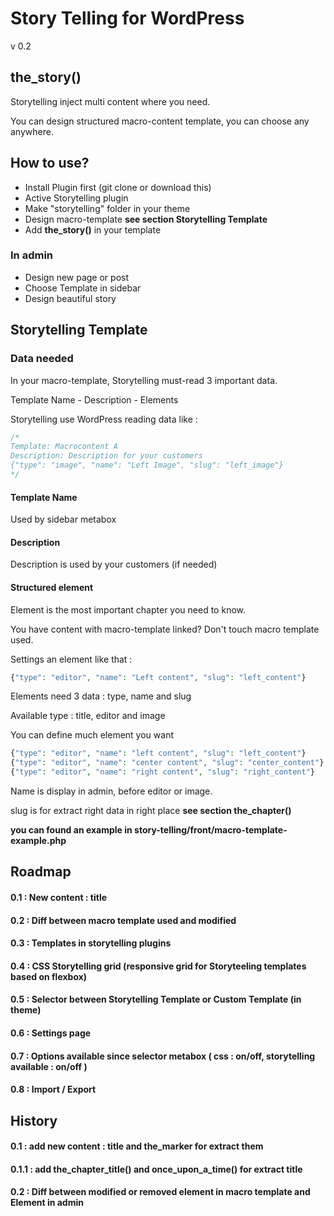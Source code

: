 Story Telling for WordPress
==========
v 0.2

## the_story()
Storytelling inject multi content where you need.

You can design structured macro-content template, you can choose any anywhere.

## How to use?
- Install Plugin first (git clone or download this)
- Active Storytelling plugin
- Make "storytelling" folder in your theme
- Design macro-template **see section Storytelling Template**
- Add **the_story()** in your template

### In admin
- Design new page or post
- Choose Template in sidebar
- Design beautiful story

## Storytelling Template

### Data needed

In your macro-template, Storytelling must-read 3 important data.

Template Name - Description - Elements

Storytelling use WordPress reading data like :

```php
/*
Template: Macrocontent A
Description: Description for your customers
{"type": "image", "name": "Left Image", "slug": "left_image"}
*/
```

#### Template Name

Used by sidebar metabox

#### Description

Description is used by your customers (if needed)

#### Structured element

Element is the most important chapter you need to know.

You have content with macro-template linked? Don't touch macro template used.

Settings an element like that :

```php
{"type": "editor", "name": "Left content", "slug": "left_content"}
```

Elements need 3 data : type, name and slug

Available type : title, editor and image

You can define much element you want

```php
{"type": "editor", "name": "left content", "slug": "left_content"}
{"type": "editor", "name": "center content", "slug": "center_content"}
{"type": "editor", "name": "right content", "slug": "right_content"}
```

Name is display in admin, before editor or image.

slug is for extract right data in right place **see section the_chapter()**

**you can found an example in story-telling/front/macro-template-example.php**

## Roadmap
#### 0.1 : New content : title
#### 0.2 : Diff between macro template used and modified
#### 0.3 : Templates in storytelling plugins
#### 0.4 : CSS Storytelling grid (responsive grid for Storyteeling templates based on flexbox)
#### 0.5 : Selector between Storytelling Template or Custom Template (in theme)
#### 0.6 : Settings page
#### 0.7 : Options available since selector metabox ( css : on/off, storytelling available : on/off )
#### 0.8 : Import / Export

## History
#### 0.1 : add new content : title and the_marker for extract them
#### 0.1.1 : add the_chapter_title() and once_upon_a_time() for extract title
#### 0.2 : Diff between modified or removed element in macro template and Element in admin